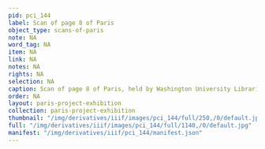 ```yaml
---
pid: pci_144
label: Scan of page 8 of Paris
object_type: scans-of-paris
note: NA
word_tag: NA
item: NA
link: NA
notes: NA
rights: NA
selection: NA
caption: Scan of page 8 of Paris, held by Washington University Libraries
order: NA
layout: paris-project-exhibition
collection: paris-project-exhibition
thumbnail: "/img/derivatives/iiif/images/pci_144/full/250,/0/default.jpg"
full: "/img/derivatives/iiif/images/pci_144/full/1140,/0/default.jpg"
manifest: "/img/derivatives/iiif/pci_144/manifest.json"
---
```

